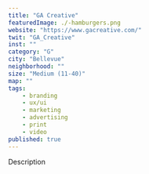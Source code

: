 ```yaml
---
title: "GA Creative"
featuredImage: ./-hamburgers.png
website: "https://www.gacreative.com/"
twit: "GA_Creative"
inst: ""
category: "G"
city: "Bellevue"
neighborhood: ""
size: "Medium (11-40)"
map: ""
tags:
    - branding
    - ux/ui
    - marketing
    - advertising
    - print
    - video
published: true
---
```


Description

